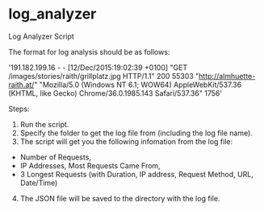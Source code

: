 # log_analyzer

Log Analyzer Script

The format for log analysis should be as follows:

'191.182.199.16 - - [12/Dec/2015:19:02:39 +0100] "GET /images/stories/raith/grillplatz.jpg HTTP/1.1" 
200 55303 "http://almhuette-raith.at/" "Mozilla/5.0 (Windows NT 6.1; WOW64) AppleWebKit/537.36 (KHTML, like Gecko) 
Chrome/36.0.1985.143 Safari/537.36" 1756'

Steps:
1. Run the script.
2. Specify the folder to get the log file from (including the log file name).
3. The script will get you the following infomation from the log file:
- Number of Requests,
- IP Addresses, Most Requests Came From,
- 3 Longest Requests (with Duration, IP address, Request Method, URL, Date/Time)
4. The JSON file will be saved to the directory with the log file.
